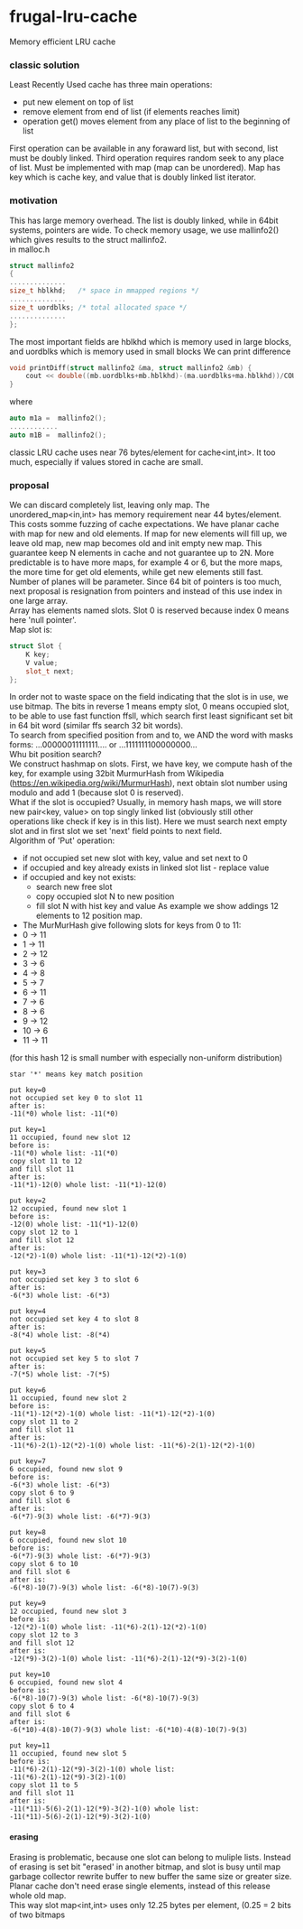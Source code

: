 # frugal-lru-cache
Memory efficient LRU cache

### classic solution
Least Recently Used cache has three main operations:
- put new element on top of list
- remove element from end of list (if elements reaches limit)
- operation get() moves element from any place of list to the beginning of list

First operation can be available in any foraward list, but with second, list must be doubly linked.
Third operation requires random seek to any place of list. Must be implemented with map 
(map can be unordered). Map has key which is cache key, and value that is doubly linked list iterator.

### motivation
This has large memory overhead. The list is doubly linked, while in 64bit systems, pointers are 
wide.
To check memory usage, we use mallinfo2() which gives results to the struct mallinfo2.  
in malloc.h
```c
struct mallinfo2
{
..............
size_t hblkhd;   /* space in mmapped regions */
..............
size_t uordblks; /* total allocated space */
..............
};
```
The most important fields are hblkhd which is memory used in large blocks, and uordblks which is
memory used in small blocks
We can print difference
```cpp
void printDiff(struct mallinfo2 &ma, struct mallinfo2 &mb) {
    cout << double((mb.uordblks+mb.hblkhd)-(ma.uordblks+ma.hblkhd))/COUNT <<endl;
}
```
where 
```cpp
auto m1a =  mallinfo2();
............
auto m1B =  mallinfo2();
```
classic LRU cache uses near 76 bytes/element for cache<int,int>. 
It too much, especially if values stored in cache are small.

### proposal
We can discard completely list, leaving only map.
The unordered_map<in,int> has memory requirement near 44 bytes/element.
This costs somme fuzzing of cache expectations.
We have planar cache with map for new and old elements. If map for new elements will fill up, 
we leave old map, new map becomes old and init empty new map.
This guarantee keep N elements in cache and not guarantee up to 2N.
More predictable is to have more maps, for example 4 or 6, but the more maps, the more time
for get old elements, while get new elements still fast. Number of planes will be parameter.
Since 64 bit of pointers is too much, next proposal is resignation from pointers and 
instead of this use index in one large array.<br>
Array has elements named slots. Slot 0 is reserved because index 0 means here 'null pointer'.<br>
Map slot is:
```cpp
struct Slot {
    K key;
    V value;
    slot_t next;
};
```
In order not to waste space on the field indicating that the slot is in use,
we use bitmap. The bits in reverse 1 means empty slot, 0 means occupied slot,
to be able to use fast function ffsll, which search first least significant set bit in
64 bit word (similar ffs search 32 bit words).<br>
To search from specified position from and to, we AND the word with masks forms:
...00000011111111....  or ...1111111100000000...<br>
Whu bit position search?<br>
We construct hashmap on slots. First, we have key, we compute hash of the key, for example 
using 32bit MurmurHash from Wikipedia (https://en.wikipedia.org/wiki/MurmurHash), next obtain slot number 
using modulo and add 1 (because slot 0 is reserved).<br>
What if the slot is occupied? Usually, in memory hash maps, we will store
new pair<key, value> on top singly linked list (obviously still other operations like check
if key is in this list). Here we must search next empty slot and in first slot we set 'next'
field points to next field.<br>
Algorithm of 'Put' operation:
- if not occupied set new slot with key, value and set next to 0
- if occupied and key already exists in linked slot list - replace value
- if occupied and key not exists:
  - search new free slot
  - copy occupied slot N to new position
  - fill slot N with hist key and value
As example we show addings 12 elements to 12 position map. 
- The MurMurHash give following slots for keys from 0 to 11:
- 0 -> 11
- 1 -> 11
- 2 -> 12
- 3 -> 6
- 4 -> 8
- 5 -> 7
- 6 -> 11
- 7 -> 6
- 8 -> 6
- 9 -> 12
- 10 -> 6
- 11 -> 11

(for this hash 12 is small number with especially non-uniform
distribution)

```
star '*' means key match position

put key=0
not occupied set key 0 to slot 11
after is:
-11(*0) whole list: -11(*0)

put key=1
11 occupied, found new slot 12
before is:
-11(*0) whole list: -11(*0)
copy slot 11 to 12
and fill slot 11
after is:
-11(*1)-12(0) whole list: -11(*1)-12(0)

put key=2
12 occupied, found new slot 1
before is:
-12(0) whole list: -11(*1)-12(0)
copy slot 12 to 1
and fill slot 12
after is:
-12(*2)-1(0) whole list: -11(*1)-12(*2)-1(0)

put key=3
not occupied set key 3 to slot 6
after is:
-6(*3) whole list: -6(*3)

put key=4
not occupied set key 4 to slot 8
after is:
-8(*4) whole list: -8(*4)

put key=5
not occupied set key 5 to slot 7
after is:
-7(*5) whole list: -7(*5)

put key=6
11 occupied, found new slot 2
before is:
-11(*1)-12(*2)-1(0) whole list: -11(*1)-12(*2)-1(0)
copy slot 11 to 2
and fill slot 11
after is:
-11(*6)-2(1)-12(*2)-1(0) whole list: -11(*6)-2(1)-12(*2)-1(0)

put key=7
6 occupied, found new slot 9
before is:
-6(*3) whole list: -6(*3)
copy slot 6 to 9
and fill slot 6
after is:
-6(*7)-9(3) whole list: -6(*7)-9(3)

put key=8
6 occupied, found new slot 10
before is:
-6(*7)-9(3) whole list: -6(*7)-9(3)
copy slot 6 to 10
and fill slot 6
after is:
-6(*8)-10(7)-9(3) whole list: -6(*8)-10(7)-9(3)

put key=9
12 occupied, found new slot 3
before is:
-12(*2)-1(0) whole list: -11(*6)-2(1)-12(*2)-1(0)
copy slot 12 to 3
and fill slot 12
after is:
-12(*9)-3(2)-1(0) whole list: -11(*6)-2(1)-12(*9)-3(2)-1(0)

put key=10
6 occupied, found new slot 4
before is:
-6(*8)-10(7)-9(3) whole list: -6(*8)-10(7)-9(3)
copy slot 6 to 4
and fill slot 6
after is:
-6(*10)-4(8)-10(7)-9(3) whole list: -6(*10)-4(8)-10(7)-9(3)

put key=11
11 occupied, found new slot 5
before is:
-11(*6)-2(1)-12(*9)-3(2)-1(0) whole list: -11(*6)-2(1)-12(*9)-3(2)-1(0)
copy slot 11 to 5
and fill slot 11
after is:
-11(*11)-5(6)-2(1)-12(*9)-3(2)-1(0) whole list: -11(*11)-5(6)-2(1)-12(*9)-3(2)-1(0)
```

#### erasing
Erasing is problematic, because one slot can belong to
muliple lists. Instead of erasing is set bit "erased' in another bitmap,
and slot is busy until map garbage collector rewrite buffer to
new buffer the same size or greater size.<br>
Planar cache don't need erase single elements, instead of this release 
whole old map.<br>
This way slot map<int,int> uses only 12.25 bytes per element,
(0.25 = 2 bits of two bitmaps
